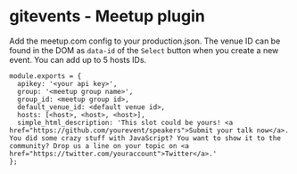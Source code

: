 # gitevents - Meetup plugin

Add the meetup.com config to your production.json. The venue ID can be found in the DOM as `data-id` of the `Select` button when you create a new event. You can add up to 5 hosts IDs.

    module.exports = {
      apikey: '<your api key>',
      group: '<meetup group name>',
      group_id: <meetup group id>,
      default_venue_id: <default venue id>,
      hosts: [<host>, <host>, <host>],
      simple_html_description: 'This slot could be yours! <a href="https://github.com/yourevent/speakers">Submit your talk now</a>. You did some crazy stuff with JavaScript? You want to show it to the community? Drop us a line on your topic on <a href="https://twitter.com/youraccount">Twitter</a>.'
    };
